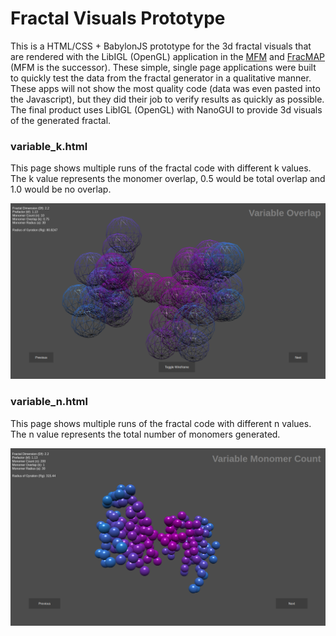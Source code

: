 # Fractal Visuals Prototype
This is a HTML/CSS + BabylonJS prototype for the 3d fractal visuals that are rendered with the LibIGL (OpenGL) application in the [MFM](https://github.com/christopher-hayes/fracmap) and [FracMAP](https://github.com/christopher-hayes/fracmap) (MFM is the successor). These simple, single page applications were built to quickly test the data from the fractal generator in a qualitative manner. These apps will not show the most quality code (data was even pasted into the Javascript), but they did their job to verify results as quickly as possible. The final product uses LibIGL (OpenGL) with NanoGUI to provide 3d visuals of the generated fractal.

### variable_k.html

This page shows multiple runs of the fractal code with different k values. The k value represents the monomer overlap, 0.5 would be total overlap and 1.0 would be no overlap.

![Screenshot of the 3D Fractal model showing overlap from the k variable](https://github.com/Christopher-Hayes/fractal_visuals_prototype/raw/master/screenshot_variable_k.png)

### variable_n.html

This page shows multiple runs of the fractal code with different n values. The n value represents the total number of monomers generated.

![Screenshot of the 3D Fractal model showing a certain number of monomers as influenced by the n variable](https://github.com/Christopher-Hayes/fractal_visuals_prototype/raw/master/screenshot_variable_n.png)
